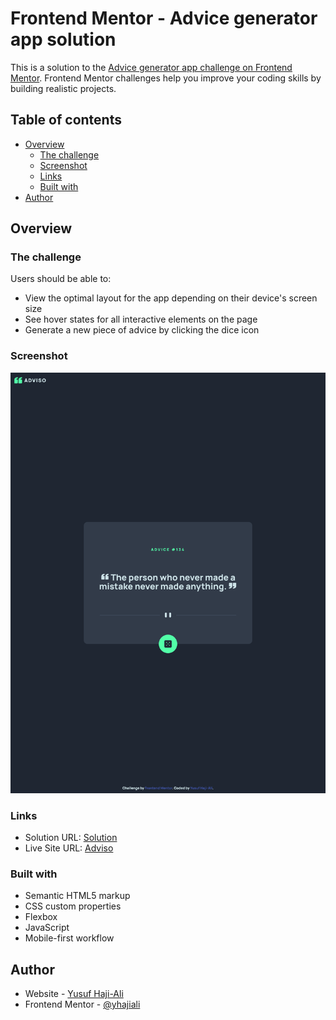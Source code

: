 # Frontend Mentor - Advice generator app solution

This is a solution to the [Advice generator app challenge on Frontend Mentor](https://www.frontendmentor.io/challenges/advice-generator-app-QdUG-13db). Frontend Mentor challenges help you improve your coding skills by building realistic projects.

## Table of contents

- [Overview](#overview)
  - [The challenge](#the-challenge)
  - [Screenshot](#screenshot)
  - [Links](#links)
  - [Built with](#built-with)
- [Author](#author)

## Overview

### The challenge

Users should be able to:

- View the optimal layout for the app depending on their device's screen size
- See hover states for all interactive elements on the page
- Generate a new piece of advice by clicking the dice icon

### Screenshot

![](./images/screenshot.png)

### Links

- Solution URL: [Solution](https://www.frontendmentor.io/solutions/advice-generator-app-VB0JTlWYyG)
- Live Site URL: [Adviso](https://yh-adviso.vercel.app)

### Built with

- Semantic HTML5 markup
- CSS custom properties
- Flexbox
- JavaScript
- Mobile-first workflow

## Author

- Website - [Yusuf Haji-Ali](https://yhajiali.com)
- Frontend Mentor - [@yhajiali](https://www.frontendmentor.io/profile/yhajiali)
